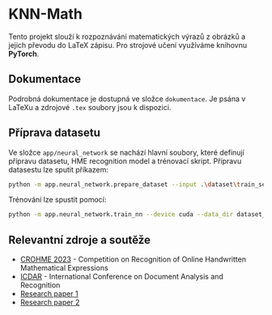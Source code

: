 # KNN-Math

Tento projekt slouží k rozpoznávání matematických výrazů z obrázků a jejich převodu do LaTeX zápisu. Pro strojové učení využíváme knihovnu **PyTorch**.

## Dokumentace

Podrobná dokumentace je dostupná ve složce `dokumentace`. Je psána v LaTeXu a zdrojové `.tex` soubory jsou k dispozici.

## Příprava datasetu

Ve složce `app/neural_network` se nachází hlavní soubory, které definují přípravu datasetu, HME recognition model a trénovací skript. Přípravu datasestu lze sputit příkazem:

```bash
python -m app.neural_network.prepare_dataset --input .\dataset\train_set\ --output dataset_path/
```

Trénování lze spustit pomocí:

```bash
python -m app.neural_network.train_nn --device cuda --data_dir dataset_path/ --epochs 30
```

## Relevantní zdroje a soutěže

-   [CROHME 2023](https://crohme2023.ltu-ai.dev/) - Competition on Recognition of Online Handwritten Mathematical Expressions
-   [ICDAR](https://ai.100tal.com/icdar) - International Conference on Document Analysis and Recognition
-   [Research paper 1](https://link.springer.com/chapter/10.1007/978-3-031-41679-8_33)
-   [Research paper 2](https://link.springer.com/chapter/10.1007/978-3-031-41679-8_34)
  